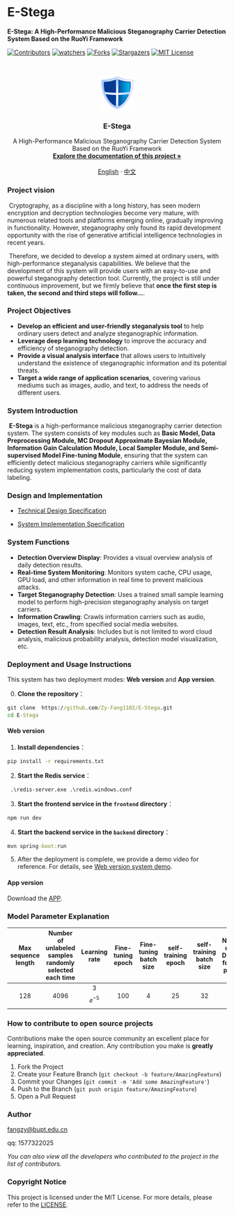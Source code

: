 

# E-Stega

**E-Stega: A High-Performance Malicious Steganography Carrier Detection System Based on the RuoYi Framework**

<!-- PROJECT SHIELDS -->

[![Contributors][contributors-shield]][contributors-url] [![watchers][watchers-shield]][watchers-url] [![Forks][forks-shield]][forks-url] [![Stargazers][stars-shield]][stars-url] [![MIT License][license-shield]][license-url]

<!-- PROJECT LOGO -->
<br />

<p align="center">
  <a href="https://github.com/Zy-Fang1102/E-Stega/">
    <img src="images/logo.png" alt="Logo" width="80" height="80">
  </a>
  <h3 align="center">E-Stega</h3>
  <p align="center">
    A High-Performance Malicious Steganography Carrier Detection System Based on the RuoYi Framework
    <br />
    <a href="https://github.com/Zy-Fang1102/E-Stega/"><strong>Explore the documentation of this project »</strong></a>
    <br />
    <br />
    <a href="https://github.com/Zy-Fang1102/E-Stega/blob/master/README_En">English</a>
    ·
    <a href="https://github.com/Zy-Fang1102/E-Stega/blob/master/README.md">中文</a>


  </p>

</p>

### Project vision

​	Cryptography, as a discipline with a long history, has seen modern encryption and decryption technologies become very mature, with numerous related tools and platforms emerging online, gradually improving in functionality. However, steganography only found its rapid development opportunity with the rise of generative artificial intelligence technologies in recent years.

​	Therefore, we decided to develop a system aimed at ordinary users, with high-performance steganalysis capabilities. We believe that the development of this system will provide users with an easy-to-use and powerful steganography detection tool. Currently, the project is still under continuous improvement, but we firmly believe that **once the first step is taken, the second and third steps will follow...**.

### Project Objectives

- **Develop an efficient and user-friendly steganalysis tool** to help ordinary users detect and analyze steganographic information.
- **Leverage deep learning technology** to improve the accuracy and efficiency of steganography detection.
- **Provide a visual analysis interface** that allows users to intuitively understand the existence of steganographic information and its potential threats.
- **Target a wide range of application scenarios**, covering various mediums such as images, audio, and text, to address the needs of different users.



### System Introduction

​	**E-Stega** is a high-performance malicious steganography carrier detection system. The system consists of key modules such as **Basic Model, Data Preprocessing Module, MC Dropout Approximate Bayesian Module, Information Gain Calculation Module, Local Sampler Module, and Semi-supervised Model Fine-tuning Module**, ensuring that the system can efficiently detect malicious steganography carriers while significantly reducing system implementation costs, particularly the cost of data labeling.

### Design and Implementation

- [Technical Design Specification](https://github.com/Zy-Fang1102/E-Stega/blob/master/技术设计说明.pdf)

- [System Implementation Specification](https://github.com/Zy-Fang1102/E-Stega/tree/master/系统实现说明.pdf)

### System Functions

- **Detection Overview Display**: Provides a visual overview analysis of daily detection results.
- **Real-time System Monitoring**: Monitors system cache, CPU usage, GPU load, and other information in real time to prevent malicious attacks.
- **Target Steganography Detection**: Uses a trained small sample learning model to perform high-precision steganography analysis on target carriers.
- **Information Crawling**: Crawls information carriers such as audio, images, text, etc., from specified social media websites.
- **Detection Result Analysis**: Includes but is not limited to word cloud analysis, malicious probability analysis, detection model visualization, etc.

### Deployment and Usage Instructions

This system has two deployment modes: **Web version** and **App version**.

0. **Clone the repository**：

```cmd
git clone  https://github.com/Zy-Fang1102/E-Stega.git
cd E-Stega
```

#### Web version

1. **Install dependencies**：

```cmd
pip install -r requirements.txt
```

2. **Start the Redis service**：

```cmd
 .\redis-server.exe .\redis.windows.conf
```

3. **Start the frontend service in the `frontend` directory**：

```cmd
npm run dev
```

4. **Start the backend service in the `backend` directory**：

```cmd
mvn spring-boot:run
```

5. After the deployment is complete, we provide a demo video for reference. For details, see [Web version system demo](https://pan.baidu.com/s/118QCpemKKjNa3ayCxTY9hA?pwd=ge9y).

#### App version

Download the [APP](https://github.com/your_project_url).

### Model Parameter Explanation

| Max sequence length | Number of unlabeled samples randomly selected each time | Learning rate | Fine-tuning epoch | Fine-tuning batch size | self-training epoch | self-training batch size | Number of MC Dropout forward passes | Sample selection rate | Sample stability weight coefficient $$\alpha$$ |
| :-----------------: | :-----------------------------------------------------: | :-----------: | :---------------: | :--------------------: | :-----------------: | :----------------------: | :---------------------------------: | :-------------------: | :--------------------------------------------: |
|         128         |                          4096                           |  3$$e^{-5}$$  |        100        |           4            |         25          |            32            |                 30                  |          25           |                      0.1                       |



### How to contribute to open source projects

Contributions make the open source community an excellent place for learning, inspiration, and creation. Any contribution you make is **greatly appreciated**.


1. Fork the Project
2. Create your Feature Branch (`git checkout -b feature/AmazingFeature`)
3. Commit your Changes (`git commit -m 'Add some AmazingFeature'`)
4. Push to the Branch (`git push origin feature/AmazingFeature`)
5. Open a Pull Request

### Author

[fangzy@bupt.edu.cn](mailto:fangzy@bupt.edu.cn)

qq: 1577322025

*You can also view all the developers who contributed to the project in the list of contributors.*

### Copyright Notice

This project is licensed under the MIT License. For more details, please refer to the [LICENSE](https://github.com/Zy-Fang1102/E-Stega/blob/master/LICENSE).

<!-- links -->

[contributors-shield]: https://img.shields.io/github/contributors/Zy-Fang1102/E-Stega.svg?style=flat-square
[contributors-url]: https://github.com/Zy-Fang1102/E-Stega/graphs/contributors
[forks-shield]: https://img.shields.io/github/forks/Zy-Fang1102/E-Stega.svg?style=flat-square
[forks-url]: https://github.com/Zy-Fang1102/E-Stega/network/members
[stars-shield]: https://img.shields.io/github/stars/Zy-Fang1102/E-Stega.svg?style=flat-square
[stars-url]: https://github.com/Zy-Fang1102/E-Stega/stargazers
[license-shield]: https://img.shields.io/github/license/Zy-Fang1102/E-Stega.svg?style=flat-square
[license-url]: https://github.com/Zy-Fang1102/E-Stega/blob/master/LICENSE.txt

[watchers-shield]: https://img.shields.io/github/watchers/Zy-Fang1102/E-Stega.svg?style=flat-square
[watchers-url]: https://github.com/Zy-Fang1102/E-Stega/watchers
